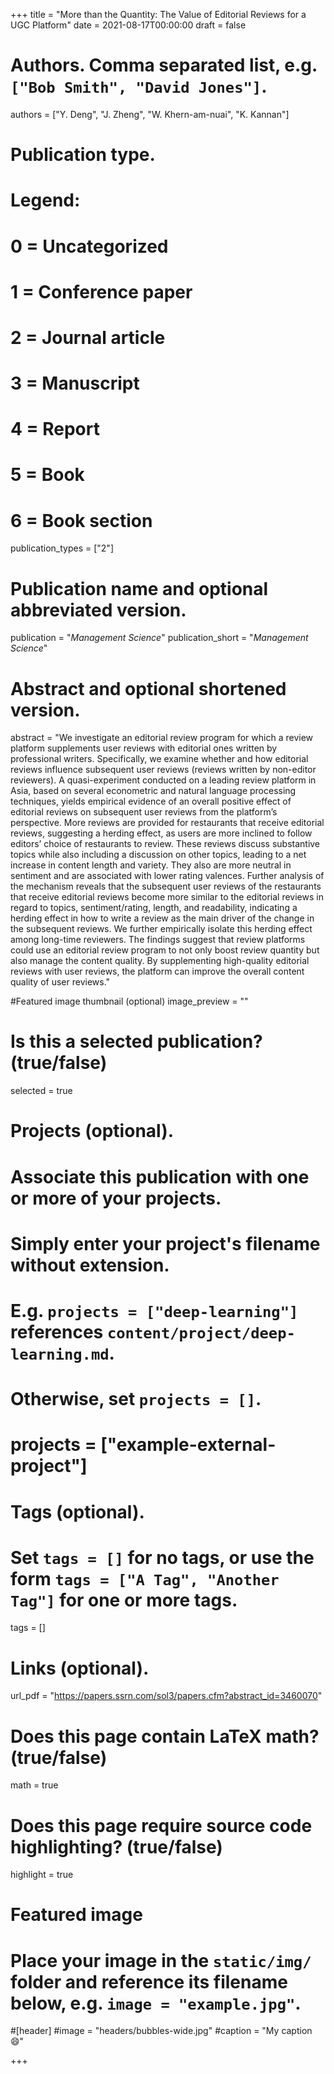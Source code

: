 +++
title = "More than the Quantity: The Value of Editorial Reviews for a UGC Platform"
date = 2021-08-17T00:00:00
draft = false

# Authors. Comma separated list, e.g. `["Bob Smith", "David Jones"]`.
authors = ["Y. Deng", "J. Zheng", "W. Khern-am-nuai", "K. Kannan"]

# Publication type.
# Legend:
# 0 = Uncategorized
# 1 = Conference paper
# 2 = Journal article
# 3 = Manuscript
# 4 = Report
# 5 = Book
# 6 = Book section
publication_types = ["2"]

# Publication name and optional abbreviated version.
publication = "*Management Science*"
publication_short = "*Management Science*"

# Abstract and optional shortened version.
abstract = "We investigate an editorial review program for which a review platform supplements user reviews with editorial ones written by professional writers. Specifically, we examine whether and how editorial reviews influence subsequent user reviews (reviews written by non-editor reviewers). A quasi-experiment conducted on a leading review platform in Asia, based on several econometric and natural language processing techniques, yields empirical evidence of an overall positive effect of editorial reviews on subsequent user reviews from the platform’s perspective. More reviews are provided for restaurants that receive editorial reviews, suggesting a herding effect, as users are more inclined to follow editors’ choice of restaurants to review. These reviews discuss substantive topics while also including a discussion on other topics, leading to a net increase in content length and variety. They also are more neutral in sentiment and are associated with lower rating valences. Further analysis of the mechanism reveals that the subsequent user reviews of the restaurants that receive editorial reviews become more similar to the editorial reviews in regard to topics, sentiment/rating, length, and readability, indicating a herding effect in how to write a review as the main driver of the change in the subsequent reviews. We further empirically isolate this herding effect among long-time reviewers. The findings suggest that review platforms could use an editorial review program to not only boost review quantity but also manage the content quality. By supplementing high-quality editorial reviews with user reviews, the platform can improve the overall content quality of user reviews."

#Featured image thumbnail (optional)
image_preview = ""

# Is this a selected publication? (true/false)
selected = true

# Projects (optional).
#   Associate this publication with one or more of your projects.
#   Simply enter your project's filename without extension.
#   E.g. `projects = ["deep-learning"]` references `content/project/deep-learning.md`.
#   Otherwise, set `projects = []`.
# projects = ["example-external-project"]

# Tags (optional).
#   Set `tags = []` for no tags, or use the form `tags = ["A Tag", "Another Tag"]` for one or more tags.
tags = []

# Links (optional).
url_pdf = "https://papers.ssrn.com/sol3/papers.cfm?abstract_id=3460070"

# Does this page contain LaTeX math? (true/false)
math = true

# Does this page require source code highlighting? (true/false)
highlight = true

# Featured image
# Place your image in the `static/img/` folder and reference its filename below, e.g. `image = "example.jpg"`.
#[header]
#image = "headers/bubbles-wide.jpg"
#caption = "My caption :smile:"

+++
